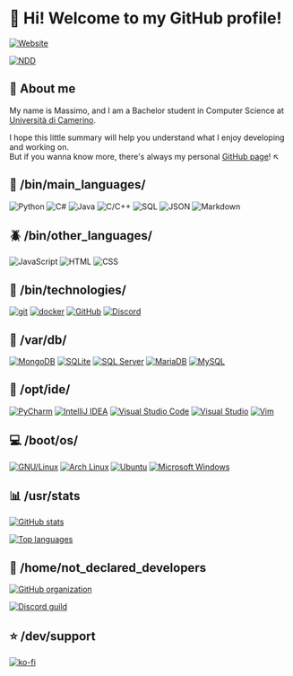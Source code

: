 # :pizza: Hi! Welcome to my GitHub profile!

[![Website](https://img.shields.io/website?label=Personal%20website&down_color=critical&down_message=offline&up_color=success&up_message=online&url=https%3A%2F%2Fmassimopavoni.github.io)](https://massimopavoni.github.io)

[![NDD](https://img.shields.io/badge/Not%20Declared%20Developers-GitHub%20organization-brightgreen)](https://github.com/not-declared-developers)

## :bust_in_silhouette: About me
My name is Massimo, and I am a Bachelor student in Computer Science at [Università di Camerino](https://www.unicam.it/).

I hope this little summary will help you understand what I enjoy developing and working on.
<br>But if you wanna know more, there's always my personal [GitHub page](https://massimopavoni.github.io)! :arrow_upper_left:

## :snake: /bin/main_languages/

![Python](https://img.shields.io/badge/Python-%233776AB?&style=for-the-badge)
![C#](https://img.shields.io/badge/C%23-%23239120?&style=for-the-badge)
![Java](https://img.shields.io/badge/Java-%23F75021?&style=for-the-badge)
![C/C++](https://img.shields.io/badge/C/C++-%23A8B9CC?&style=for-the-badge)
![SQL](https://img.shields.io/badge/SQL-%231E68AD?&style=for-the-badge)
![JSON](https://img.shields.io/badge/JSON-%23333333?&style=for-the-badge)
![Markdown](https://img.shields.io/badge/Markdown-%23444444?&style=for-the-badge)

## :beetle: /bin/other_languages/

![JavaScript](https://img.shields.io/badge/JavaScript-%23F7DF1E?&style=for-the-badge)
![HTML](https://img.shields.io/badge/HTML-%23E34F26?&style=for-the-badge)
![CSS](https://img.shields.io/badge/CSS-%231572B6?&style=for-the-badge)

## :pill: /bin/technologies/

[![git](https://img.shields.io/badge/git-%23F05032?&style=for-the-badge)](https://git-scm.com/)
[![docker](https://img.shields.io/badge/docker-%232496ED?&style=for-the-badge)](https://www.docker.com/)
[![GitHub](https://img.shields.io/badge/GitHub-%23181717?&style=for-the-badge)](https://github.com/massimopavoni)
[![Discord](https://img.shields.io/badge/Discord-%235865F2?&style=for-the-badge)](https://discord.com/)

## :floppy_disk: /var/db/

[![MongoDB](https://img.shields.io/badge/MongoDB-%23116149?&style=for-the-badge)](https://www.mongodb.com)
[![SQLite](https://img.shields.io/badge/SQLite-%23003B57?&style=for-the-badge)](https://www.sqlite.org/)
[![SQL Server](https://img.shields.io/badge/SQL%20Server-%23CC2927?&style=for-the-badge)](https://www.microsoft.com/sql-server)
[![MariaDB](https://img.shields.io/badge/MariaDB-%23003545?&style=for-the-badge)](https://mariadb.org/)
[![MySQL](https://img.shields.io/badge/MySQL-%234479A1?&style=for-the-badge)](https://www.mysql.com/)

## :wrench: /opt/ide/

[![PyCharm](https://img.shields.io/badge/PyCharm-%23A2E46D?&style=for-the-badge)](https://www.jetbrains.com/pycharm/)
[![IntelliJ IDEA](https://img.shields.io/badge/IntelliJ%20IDEA-%23FE2D5D?&style=for-the-badge)](https://www.jetbrains.com/idea/)
[![Visual Studio Code](https://img.shields.io/badge/Visual%20Studio%20Code-%23007ACC?&style=for-the-badge)](https://code.visualstudio.com/)
[![Visual Studio](https://img.shields.io/badge/Visual%20Studio-%235C2D91?&style=for-the-badge)](https://visualstudio.microsoft.com/)
[![Vim](https://img.shields.io/badge/Vim-%23019733?&style=for-the-badge)](https://www.vim.org/)

## :computer: /boot/os/

[![GNU/Linux](https://img.shields.io/badge/GNU/Linux-%23FCC624?&style=for-the-badge)](https://en.wikipedia.org/wiki/GNU/Linux_naming_controversy)
[![Arch Linux](https://img.shields.io/badge/Arch%20Linux-%231793D1?&style=for-the-badge)](https://archlinux.org/)
[![Ubuntu](https://img.shields.io/badge/Ubuntu-%23E95420?&style=for-the-badge)](https://ubuntu.com/)
[![Microsoft Windows](https://img.shields.io/badge/Microsoft%20Windows-%230078D6?&style=for-the-badge)](https://www.microsoft.com/windows/)

## :bar_chart: /usr/stats

[![GitHub stats](https://github-readme-stats.vercel.app/api?username=massimopavoni&count_private=true&show_icons=true&bg_color=23272d&title_color=10c86e&text_color=e5e5e5&icon_color=00d03c&border_color=000000&border_radius=16)](https://github.com/anuraghazra/github-readme-stats)

[![Top languages](https://github-readme-stats.vercel.app/api/top-langs/?username=massimopavoni&langs_count=10&layout=compact&bg_color=23272d&title_color=10c86e&text_color=e5e5e5&border_color=000000&border_radius=16)](https://github.com/anuraghazra/github-readme-stats)

## :busts_in_silhouette: /home/not_declared_developers

[![GitHub organization](https://img.shields.io/badge/Not%20Declared%20Developers-GitHub%20organization-brightgreen)](https://github.com/not-declared-developers)

[![Discord guild](https://img.shields.io/discord/926217143194886234?label=Join%20Discord%20Server)](https://discord.gg/ZA76nJ3RsU)

## :star: /dev/support

[![ko-fi](https://ko-fi.com/img/githubbutton_sm.svg)](https://ko-fi.com/T6T8BD7A1)
